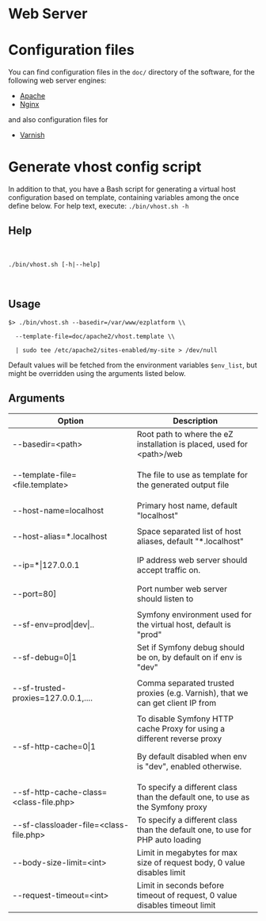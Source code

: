 #  Web Server

# Configuration files

You can find configuration files in the `doc/` directory of the software, for the following web server engines:

-   [Apache](https://github.com/ezsystems/ezplatform/tree/master/doc/apache2)
-   [Nginx](https://github.com/ezsystems/ezplatform/tree/master/doc/nginx)

and also configuration files for

-   [Varnish](https://github.com/ezsystems/ezplatform/blob/master/doc/varnish/varnish.md)

# Generate vhost config script

In addition to that, you have a Bash script for generating a virtual host configuration based on template, containing variables among the once define below.
For help text, execute: `./bin/vhost.sh -h`

## Help

 

```
./bin/vhost.sh [-h|--help]
```

 

## Usage

```
$> ./bin/vhost.sh --basedir=/var/www/ezplatform \\

  --template-file=doc/apache2/vhost.template \\

  | sudo tee /etc/apache2/sites-enabled/my-site > /dev/null
```

Default values will be fetched from the environment variables `$env_list`, but might be overridden using the arguments listed below.

## Arguments

<table>
<colgroup>
<col width="50%" />
<col width="50%" />
</colgroup>
<thead>
<tr class="header">
<th>Option</th>
<th>Description</th>
</tr>
</thead>
<tbody>
<tr class="odd">
<td><p>--basedir=&lt;path&gt;</p></td>
<td>Root path to where the eZ installation is placed, used for &lt;path&gt;/web</td>
</tr>
<tr class="even">
<td><p>--template-file=&lt;file.template&gt;</p></td>
<td><p>The file to use as template for the generated output file</p></td>
</tr>
<tr class="odd">
<td>--host-name=localhost</td>
<td>Primary host name, default &quot;localhost&quot;</td>
</tr>
<tr class="even">
<td><p>--host-alias=*.localhost</p></td>
<td>Space separated list of host aliases, default &quot;*.localhost&quot;</td>
</tr>
<tr class="odd">
<td><p>--ip=*|127.0.0.1</p></td>
<td>IP address web server should accept traffic on.</td>
</tr>
<tr class="even">
<td><p>--port=80]</p></td>
<td>Port number web server should listen to</td>
</tr>
<tr class="odd">
<td><p>--sf-env=prod|dev|..</p></td>
<td>Symfony environment used for the virtual host, default is &quot;prod&quot;</td>
</tr>
<tr class="even">
<td><p>--sf-debug=0|1</p></td>
<td>Set if Symfony debug should be on, by default on if env is &quot;dev&quot;</td>
</tr>
<tr class="odd">
<td><p>--sf-trusted-proxies=127.0.0.1,....</p></td>
<td>Comma separated trusted proxies (e.g. Varnish), that we can get client IP from</td>
</tr>
<tr class="even">
<td><p>--sf-http-cache=0|1</p></td>
<td>To disable Symfony HTTP cache Proxy for using a different reverse proxy
<p>By default disabled when env is &quot;dev&quot;, enabled otherwise.</p></td>
</tr>
<tr class="odd">
<td>--sf-http-cache-class=&lt;class-file.php&gt;</td>
<td>To specify a different class than the default one, to use as the Symfony proxy</td>
</tr>
<tr class="even">
<td>--sf-classloader-file=&lt;class-file.php&gt;</td>
<td>To specify a different class than the default one, to use for PHP auto loading</td>
</tr>
<tr class="odd">
<td><p>--body-size-limit=&lt;int&gt;</p></td>
<td>Limit in megabytes for max size of request body, 0 value disables limit</td>
</tr>
<tr class="even">
<td>--request-timeout=&lt;int&gt;</td>
<td>Limit in seconds before timeout of request, 0 value disables timeout limit</td>
</tr>
</tbody>
</table>
